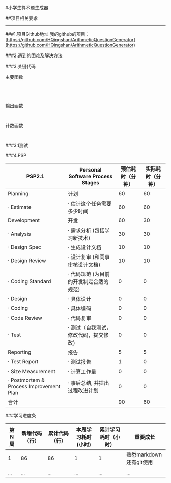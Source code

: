 #小学生算术题生成器

##项目相关要求





---
###1.项目Github地址
我的github的项目：
[https://github.com/HQingshan/ArithmeticQuestionGenerator](https://github.com/HQingshan/ArithmeticQuestionGenerator)

###2.遇到的困难及解决方法




###3.关键代码

主要函数

```
 
 
 
```



输出函数

```


```



计数函数

```


```

###3.1测试





###4.PSP

| PSP2.1                                  | Personal Software Process Stages        | 预估耗时（分钟） | 实际耗时（分钟） |
| --------------------------------------- | --------------------------------------- | ---------------- | ---------------- |
| Planning                                | 计划                                    | 60               | 60               |
| · Estimate                              | · 估计这个任务需要多少时间              | 60               | 60               |
| Development                             | 开发                                    | 60               | 30               |
| · Analysis                              | · 需求分析 (包括学习新技术)             | 30               | 30               |
| · Design Spec                           | · 生成设计文档                          | 10               | 10               |
| · Design Review                         | · 设计复审 (和同事审核设计文档)         | 10               | 10               |
| · Coding Standard                       | · 代码规范 (为目前的开发制定合适的规范) | 0                | 0                |
| · Design                                | · 具体设计                              | 0                | 0                |
| · Coding                                | · 具体编码                              | 0                | 0                |
| · Code Review                           | · 代码复审                              | 0                | 0                |
| · Test                                  | · 测试（自我测试，修改代码，提交修改）  | 0                | 0                |
| Reporting                               | 报告                                    | 5                | 5                |
| · Test Report                           | · 测试报告                              | 1                | 0                |
| · Size Measurement                      | · 计算工作量                            | 0                | 0                |
| · Postmortem & Process Improvement Plan | · 事后总结, 并提出过程改进计划          | 0                | 0                |
| 合计                                    |                                         | 90               | 60               |

###学习进度条

| 第N周 | 新增代码（行） | 累计代码（行） | 本周学习耗时(小时) | 累计学习耗时（小时） | 重要成长 |
|-------|----------------|----------------|--------------------|----------------------|----------|
| 1     | 86            | 86             | 1                  | 1                    | 熟悉markdown还有git使用 |
|       |                |                |                    |                      |          |
|  ...     |        ...        |       ...         |              ...      |      ...                |       ...   |
